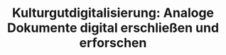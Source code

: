 ---
id: "kulturgutdigitalisierung" # nochmal überlegen
method: "Seminare"
institution: "Fakultät für Geisteswissenschaften"
title: "Kulturgutdigitalisierung: Analoge Dokumente digital erschließen und erforschen"
title_project:
title_short: "Kulturgutdigitalisierung"
period: "Apr 22 ­­- Mar 23 (12 months)"
foerderlinie: "Fachspezifische Data Literacy"
round: "1"
lecture2go:
uhh_url: "https://www.hcl.uni-hamburg.de/ddlitlab/data-literacy-lehrlabor/erste-foerderrunde/09-kulturgutdigitalisierung.html"
contributors: "Prof. Dr. Julia Nantke, Prof. Dr. Natalia Filatkina"
mentor: "Sandra Bläß, Marie Flüh, Tanja Stevanović, David Maus"
quote: "Den Rahmen für das Lehrprojekt bilden die zunehmende Digitalisierung kulturhistorisch relevanter Dokumente, die veränderten Nutzungsszenarien für digitalisierte Kulturgüter und insgesamt die gestiegene Relevanz der Digitalisierung in heutigen Gesellschaften."
text: |
    ### Das Projekt Kulturgutdigitalisierung

    Das Projekt zielte darauf ab, Studierenden die Arbeitsprozesse zu vermitteln, die mit der Überführung analoger Schriftartefakte in digitale Formate verbunden sind. Dabei wurden einerseits praktische Fertigkeiten in der Text- und Bilddigitalisierung vermittelt und andererseits die notwendigen Übersetzungsprozesse, Nutzungsmöglichkeiten und rechtliche Aspekte, wie beispielsweise Fragen von Urheberrechten, reflektiert. Bei dieser kritischen Reflexion wurde ein Augenmerk auf die Frage gelegt, welche Merkmale analoger Dokumente bei der Digitalisierung verloren gehen, welche Eigenschaften digital (besser) repräsentiert werden können und welche Mehrwerte und Möglichkeiten, aber auch  Herausforderungen dies für eine Nutzung in wissenschaftlicher Forschung und musealer Ausstellung mit sich bringt.

    Für die Umsetzung des Lehrprojekts fand eine Kooperation mit der Staats- und Universitätsbibliothek Hamburg statt. Anhand von handschriftlichen Briefen aus der Zeit um 1900 aus dem Dehmel Archiv und gedruckten mehrsprachigen Fremdsprachenlehrwerken aus der Frühen Neuzeit wurden unterschiedliche Anforderungen und daraus resultierende Vorgehensweisen bei der Digitalisierung besprochen. Die Studierenden arbeiteten dabei mit den analogen Artefakten im Archiv und durchliefen den kompletten Arbeitsablauf von Kulturdigitalisierung bis hin zu einer digitalen Repräsentation in einer virtuellen Umgebung.

    ### Rückblick und Ergebnisse

    Im Rahmen der Lehrveranstaltung haben die Studierenden unterschiedliche Methoden aus dem Großbereich der Digital Humanities kennengelernt. Neben dem praktischen Einsatz stand die Ausbildung eines kritisches Bewusstseins für die Auswirkungen der Digitalisierung auf die Gestalt, Funktion und Nutzung von Gegenständen und Verfahren, mit denen in den Geisteswissenschaften bei der Volltexterschließung von kultur- und wissenschaftshistorisch relevanten Textdokumenten umgegangen wird, im Fokus. Die Studierenden haben gelernt, digitale Methoden reflektiert mit Hinblick auf die spezifischen Anforderungen einer Bearbeitung historischer Kulturgüter einzusetzen.

    ### Tipps von Lehrenden für Lehrende

    Das Projekt war als Kooperationsprojekt zwischen unterschiedlichen Institutionen (UHH und SUB) und Fachrichtungen (Digitale Literaturwissenschaft, Linguistik, Informationswissenschaft) und mit mehreren Lehrpersonen angelegt. Im Rahmen der interdisziplinären Ausrichtung des Seminars hat sich Co-Teaching als gewinnbringendes Lehr-Lehrszenario erwiesen, da gerade technische Anwendungen Microteaching und eine engmaschige Betreuung der Studierenden verlangen, was durch eine einzelne Lehrperson nur schwer zu gewährleisten ist. Darüber hinaus hat sich den Studierenden zufolge der alle Sitzungen begleitende Austausch und Diskurs zwischen Fachwissenschaftler:innen, die unterschiedliche Forschungsschwerpunkte haben, als authentischer und gewinnbringender Einblick in den Wissenschaftsbetrieb erwiesen. Der interdisziplinäre Austausch wurde auch von den Lehrpersonen selbst als anregend empfunden.

image: "https://www.hcl.uni-hamburg.de/18800267/pexels-pixabay-51343-4ba53782a71cef62efcc9946b29787d121f46b13.jpg"
image_credit: "Pexels"
link_external:
stine: "WiSe 2022/23: Seminar & Übung https://www.stine.uni-hamburg.de/scripts/mgrqispi.dll?APPNAME=CampusNet&PRGNAME=COURSEDETAILS&ARGUMENTS=-N000000000000001,-N000605,-N0,-N383364321448782,-N383364321435783,-N0,-N0,-N3,-ARgHavuVAmBAQRzotYze6mfZb7ZWZeYHoHqHs3zwVvfZwxBWCPdLpxSlA4MUvWgpbVfm-cqoxVWijQBol7ZRx7ZHCH-mmWMoWQuKAPUWYWNRKxNP9mzWICQLgmjKsVMWxQMUkPzDNxWUdONWHcNHpxYnAVY5PO-L84uLd3YWHmDwz4YG-4BRzWZKgHg56WYAbRuKtfYP5RootcMDdP-pLHdW67NPIVjHL3Wp87qajxWRwOIHeeNAPeDo3cZKW4z5zWULhxWRFHNRW4zwlfuUFRQRgWU5wVgeZcQUXcdo6mkZUP-o7HdZq7fAIONmZvIPbeW7-HBUzVMLQrMWD7fH9eqLgmfZ5VdKw7qcAcfK6QfUIcYRUfWU8QdGBxqZ6QQL5WMPDvUUwxNlwv-iNPNHqmWRkOZH3eUoxcBKX7jpgfgo9vZ56OBLeRdRuVD6wQjH9vYRMQSogxSoueQogPucFrUl-eDWv3uoqQQpWVZmFfNHvvWaARqWIvuU5xjfjPWa64B2FHWosVfKfvgphOMUtQdUKvD5jHgU9mBldRZpueZPEmQU6vZPXRN58cu79cffw3QWAW-H6VULd4Y5yHIojPBP5QWoBrDBjeZHEPQooPIpef-Hg3fKaeDV64D5EQN5WYSp9QDeFcdKwHYW7cdVNRIogrqwL3zLp3SVjrgRFH-fdeuaNWdAkVf6H4IPfPDHJeYyNOfAveYB6HNejeN5bHfRoR-WIxYwCVqoxmN50HDHteZedQfA3YYyFefldvYwl, https://www.stine.uni-hamburg.de/scripts/mgrqispi.dll?APPNAME=CampusNet&PRGNAME=COURSEDETAILS&ARGUMENTS=-N000000000000001,-N000605,-N0,-N383364396653941,-N383364396694942,-N0,-N0,-N3,-ARgHavuVAmBAQRzotYze6mfZb7ZWZeYHoHqHs3zwVvfZwxBWCPdLpxSlA4MUvWgpbVfm-cqoxVWijQBol7ZRx7ZHCH-mmWMoWQuKAPUWYWNRKxNP9mzWICQLgmjKsVMWxQMUkPzDNxWUdONWHcNHpxYnAVY5PO-L84uLd3YWHmDwz4YG-4BRzWZKgHg56WYAbRuKtfYP5RootcMDdP-pLHdW67NPIVjHL3Wp87qajxWRwOIHeeNAPeDo3cZKW4z5zWULhxWRFHNRW4zwlfuUFRQRgWU5wVgeZcQUXcdo6mkZUP-o7HdZq7fAIONmZvIPbeW7-HBUzVMLQrMWD7fH9eqLgmfZ5VdKw7qcAcfK6QfUIcYRUfWU8QdGBxqZ6QQL5WMPDvUUwxNlwv-iNPNHqmWRkOZH3eUoxcBKX7jpgfgo9vZ56OBLeRdRuVD6wQjH9vYRMQSogxSoueQogPucFrUl-eDWv3uoqQQpWVZmFfNHvvWaARqWIvuU5xjfjPWa64B2FHWosVfKfvgphOMUtQdUKvD5jHgU9mBldRZpueZPEmQU6vZPXRN58cu79cffw3QWAW-H6VULd4Y5yHIojPBP5QWoBrDBjeZHEPQooPIpef-Hg3fKaeDV64D5EQN5WYSp9QDeFcdKwHYW7cdVNRIogrqwL3zLp3SVjrgRFH-fdeuaNWdAkVf6H4IPfPDHJeYyNOfAveYB6HNejeN5bHfRoR-WIxYwCVqoxmN50HDHteZedQfA3YYyFefldvYwl"
---
